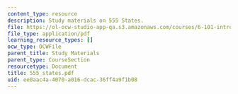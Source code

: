 ```yaml
---
content_type: resource
description: Study materials on 555 States.
file: https://ol-ocw-studio-app-qa.s3.amazonaws.com/courses/6-101-introductory-analog-electronics-laboratory-spring-2007/ee0aac4a4070a016dcac36ff4a9f1b08_555_states.pdf
file_type: application/pdf
learning_resource_types: []
ocw_type: OCWFile
parent_title: Study Materials
parent_type: CourseSection
resourcetype: Document
title: 555_states.pdf
uid: ee0aac4a-4070-a016-dcac-36ff4a9f1b08
---
```

